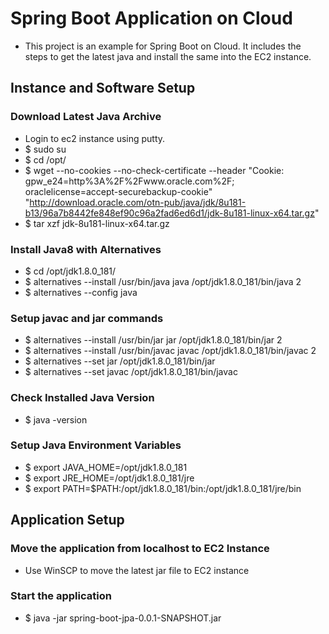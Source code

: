# Spring Boot Application on Cloud

* This project is an example for Spring Boot on Cloud. It includes the steps to get the latest java and install the same into the EC2 instance. 

## Instance and Software Setup
### Download Latest Java Archive
* Login to ec2 instance using putty.
* $ sudo su
* $ cd /opt/
* $ wget --no-cookies --no-check-certificate --header "Cookie: gpw_e24=http%3A%2F%2Fwww.oracle.com%2F; oraclelicense=accept-securebackup-cookie" "http://download.oracle.com/otn-pub/java/jdk/8u181-b13/96a7b8442fe848ef90c96a2fad6ed6d1/jdk-8u181-linux-x64.tar.gz"
* $ tar xzf jdk-8u181-linux-x64.tar.gz

### Install Java8 with Alternatives
* $ cd /opt/jdk1.8.0_181/
* $ alternatives --install /usr/bin/java java /opt/jdk1.8.0_181/bin/java 2
* $ alternatives --config java

### Setup javac and jar commands
* $ alternatives --install /usr/bin/jar jar /opt/jdk1.8.0_181/bin/jar 2
* $ alternatives --install /usr/bin/javac javac /opt/jdk1.8.0_181/bin/javac 2
* $ alternatives --set jar /opt/jdk1.8.0_181/bin/jar
* $ alternatives --set javac /opt/jdk1.8.0_181/bin/javac

### Check Installed Java Version
* $ java -version

### Setup Java Environment Variables
* $ export JAVA_HOME=/opt/jdk1.8.0_181
* $ export JRE_HOME=/opt/jdk1.8.0_181/jre
* $ export PATH=$PATH:/opt/jdk1.8.0_181/bin:/opt/jdk1.8.0_181/jre/bin

## Application Setup
### Move the application from localhost to EC2 Instance
* Use WinSCP to move the latest jar file to EC2 instance

### Start the application
* $ java -jar spring-boot-jpa-0.0.1-SNAPSHOT.jar
